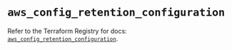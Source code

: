 # `aws_config_retention_configuration`

Refer to the Terraform Registry for docs: [`aws_config_retention_configuration`](https://registry.terraform.io/providers/hashicorp/aws/5.40.0/docs/resources/config_retention_configuration).
